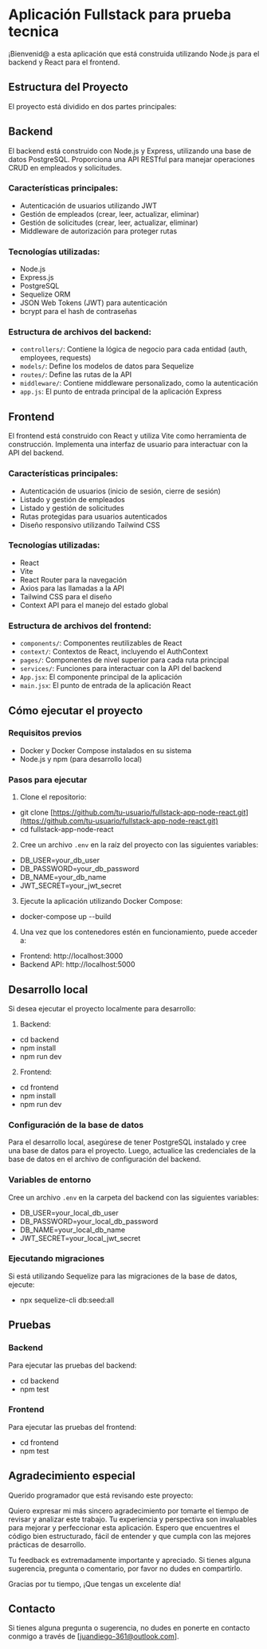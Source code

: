 # Aplicación Fullstack para prueba tecnica

¡Bienvenid@ a esta aplicación que está construida utilizando Node.js para el backend y React para el frontend.

## Estructura del Proyecto

El proyecto está dividido en dos partes principales:

## Backend

El backend está construido con Node.js y Express, utilizando una base de datos PostgreSQL. Proporciona una API RESTful para manejar operaciones CRUD en empleados y solicitudes.

### Características principales:

- Autenticación de usuarios utilizando JWT
- Gestión de empleados (crear, leer, actualizar, eliminar)
- Gestión de solicitudes (crear, leer, actualizar, eliminar)
- Middleware de autorización para proteger rutas

### Tecnologías utilizadas:

- Node.js
- Express.js
- PostgreSQL
- Sequelize ORM
- JSON Web Tokens (JWT) para autenticación
- bcrypt para el hash de contraseñas

### Estructura de archivos del backend:

- `controllers/`: Contiene la lógica de negocio para cada entidad (auth, employees, requests)
- `models/`: Define los modelos de datos para Sequelize
- `routes/`: Define las rutas de la API
- `middleware/`: Contiene middleware personalizado, como la autenticación
- `app.js`: El punto de entrada principal de la aplicación Express

## Frontend

El frontend está construido con React y utiliza Vite como herramienta de construcción. Implementa una interfaz de usuario para interactuar con la API del backend.

### Características principales:

- Autenticación de usuarios (inicio de sesión, cierre de sesión)
- Listado y gestión de empleados
- Listado y gestión de solicitudes
- Rutas protegidas para usuarios autenticados
- Diseño responsivo utilizando Tailwind CSS

### Tecnologías utilizadas:

- React
- Vite
- React Router para la navegación
- Axios para las llamadas a la API
- Tailwind CSS para el diseño
- Context API para el manejo del estado global

### Estructura de archivos del frontend:

- `components/`: Componentes reutilizables de React
- `context/`: Contextos de React, incluyendo el AuthContext
- `pages/`: Componentes de nivel superior para cada ruta principal
- `services/`: Funciones para interactuar con la API del backend
- `App.jsx`: El componente principal de la aplicación
- `main.jsx`: El punto de entrada de la aplicación React

## Cómo ejecutar el proyecto

### Requisitos previos

- Docker y Docker Compose instalados en su sistema
- Node.js y npm (para desarrollo local)

### Pasos para ejecutar

1. Clone el repositorio:
- git clone [https://github.com/tu-usuario/fullstack-app-node-react.git](https://github.com/tu-usuario/fullstack-app-node-react.git)
- cd fullstack-app-node-react

2. Cree un archivo `.env` en la raíz del proyecto con las siguientes variables:
- DB_USER=your_db_user
- DB_PASSWORD=your_db_password
- DB_NAME=your_db_name
- JWT_SECRET=your_jwt_secret

3. Ejecute la aplicación utilizando Docker Compose:
- docker-compose up --build

4. Una vez que los contenedores estén en funcionamiento, puede acceder a:
- Frontend: http://localhost:3000
- Backend API: http://localhost:5000

## Desarrollo local

Si desea ejecutar el proyecto localmente para desarrollo:

1. Backend:
- cd backend
- npm install
- npm run dev

2. Frontend:
- cd frontend
- npm install
- npm run dev


### Configuración de la base de datos

Para el desarrollo local, asegúrese de tener PostgreSQL instalado y cree una base de datos para el proyecto. Luego, actualice las credenciales de la base de datos en el archivo de configuración del backend.

### Variables de entorno

Cree un archivo `.env` en la carpeta del backend con las siguientes variables:
- DB_USER=your_local_db_user
- DB_PASSWORD=your_local_db_password
- DB_NAME=your_local_db_name
- JWT_SECRET=your_local_jwt_secret

  
### Ejecutando migraciones

Si está utilizando Sequelize para las migraciones de la base de datos, ejecute:
- npx sequelize-cli db:seed:all


## Pruebas

### Backend

Para ejecutar las pruebas del backend:
- cd backend
- npm test

  
### Frontend

Para ejecutar las pruebas del frontend:
- cd frontend
- npm test


## Agradecimiento especial

Querido programador que está revisando este proyecto:

Quiero expresar mi más sincero agradecimiento por tomarte el tiempo de revisar y analizar este trabajo. Tu experiencia y perspectiva son invaluables para mejorar y perfeccionar esta aplicación. Espero que encuentres el código bien estructurado, fácil de entender y que cumpla con las mejores prácticas de desarrollo.

Tu feedback es extremadamente importante y apreciado. Si tienes alguna sugerencia, pregunta o comentario, por favor no dudes en compartirlo.

Gracias por tu tiempo, ¡Que tengas un excelente día!

## Contacto

Si tienes alguna pregunta o sugerencia, no dudes en ponerte en contacto conmigo a través de [juandiego-361@outlook.com].
